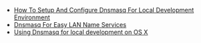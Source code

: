 - [How To Setup And Configure Dnsmasq For Local Development Environment](https://www.computersnyou.com/3786/how-to-setup-dnsmasq-local-dns/)
- [Dnsmasq For Easy LAN Name Services](https://www.linux.com/learn/dnsmasq-easy-lan-name-services)
- [Using Dnsmasq for local development on OS X](https://passingcuriosity.com/2013/dnsmasq-dev-osx/)
